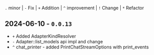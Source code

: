 `.` minor | `-` Fix | `+` Addition | `^` improvement | `!` Change | `*` Refactor


## 2024-06-10 - `0.0.13`

- `+` Added AdapterKindResolver
- `-` Adapter::list_models api impl and change
- `^` chat_printer - added PrintChatStreamOptions with print_events